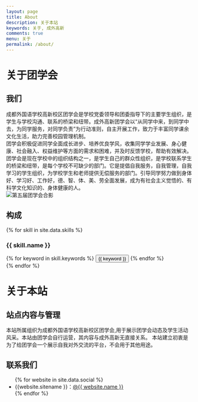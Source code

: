 ```yaml
---
layout: page
title: About
description: 关于本站
keywords: 关于, 成外高新
comments: true
menu: 关于
permalink: /about/
---
```


# 关于团学会

## 我们
成都外国语学校高新校区团学会是学校党委领导和团委指导下的主要学生组织，是学生与学校沟通、联系的桥梁和纽带。成外高新团学会以“从同学中来，到同学中去，为同学服务，对同学负责”为行动准则，自主开展工作，致力于丰富同学课余文化生活，助力完善校园管理机制。  
团学会积极促进同学全面成长进步、培养优良学风，收集同学学业发展、身心健康、社会融入、权益维护等方面的需求和困难，并及时反馈学校，帮助有效解决。  
团学会是现在学校中的组织结构之一，是学生自己的群众性组织，是学校联系学生的桥梁和纽带，是每个学校不可缺少的部门。它是提倡自我服务，自我管理，自我学习的学生组织，为学校学生和老师提供无偿服务的部门。引导同学努力做到身体好、学习好、工作好，德、智、体、美、劳全面发展，成为有社会主义觉悟的、有科学文化知识的、身体健康的人。  
![第五届团学会合影](https://v1.cflsgx.top/images/picbg.jpg)

## 构成
{% for skill in site.data.skills %}
### {{ skill.name }}
<div class="btn-inline">
{% for keyword in skill.keywords %}
<button class="btn btn-outline" type="button">{{ keyword }}</button>
{% endfor %}
</div>
{% endfor %}

# 关于本站

## 站点内容与管理
本站所属组织为成都外国语学校高新校区团学会,用于展示团学会动态及学生活动风采。本站由团学会自行运营，其内容与成外高新无直接关系。
本站建立初衷是为了给团学会一个展示自我对外交流的平台，不会用于其他用途。

## 联系我们
<ul>
{% for website in site.data.social %}
<li>{{website.sitename }}：<a href="{{ website.url }}" target="_blank">@{{ website.name }}</a></li>
{% endfor %}
</ul>  


